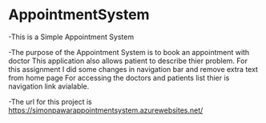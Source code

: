# AppointmentSystem
-This is a Simple Appointment System

-The purpose of the Appointment System is to book an appointment with doctor
This application also allows patient to describe thier problem.
For this assignment I did some changes in navigation bar and remove extra text from home page
For accessing the doctors and patients list thier is navigation link avialable.

-The url for this project is https://simonpawarappointmentsystem.azurewebsites.net/
